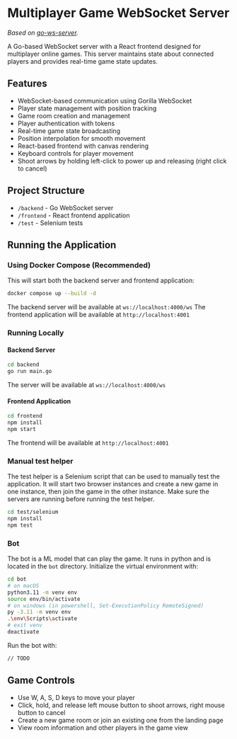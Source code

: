 # Multiplayer Game WebSocket Server

*Based on [go-ws-server](https://github.com/tgrunnagle/go-ws-server).*

A Go-based WebSocket server with a React frontend designed for multiplayer online games. This server maintains state about connected players and provides real-time game state updates.

## Features

- WebSocket-based communication using Gorilla WebSocket
- Player state management with position tracking
- Game room creation and management
- Player authentication with tokens
- Real-time game state broadcasting
- Position interpolation for smooth movement
- React-based frontend with canvas rendering
- Keyboard controls for player movement
- Shoot arrows by holding left-click to power up and releasing (right click to cancel)

## Project Structure

- `/backend` - Go WebSocket server
- `/frontend` - React frontend application
- `/test` - Selenium tests

## Running the Application

### Using Docker Compose (Recommended)

This will start both the backend server and frontend application:

```bash
docker compose up --build -d
```

The backend server will be available at `ws://localhost:4000/ws`
The frontend application will be available at `http://localhost:4001`

### Running Locally

#### Backend Server

```bash
cd backend
go run main.go
```

The server will be available at `ws://localhost:4000/ws`

#### Frontend Application

```bash
cd frontend
npm install
npm start
```

The frontend will be available at `http://localhost:4001`

### Manual test helper

The test helper is a Selenium script that can be used to manually test the application. It will start two browser instances and create a new game in one instance, then join the game in the other instance. Make sure the servers are running before running the test helper.

```bash
cd test/selenium
npm install
npm test
```

### Bot

The bot is a ML model that can play the game. It runs in python and is located in the `bot` directory. Initialize the virtual environment with:

```bash
cd bot
# on macOS
python3.11 -m venv env
source env/bin/activate
# on windows (in powershell, Set-ExecutionPolicy RemoteSigned)
py -3.11 -m venv env
.\env\Scripts\activate
# exit venv
deactivate
```

Run the bot with:

```bash
// TODO
```

## Game Controls

- Use W, A, S, D keys to move your player
- Click, hold, and release left mouse button to shoot arrows, right mouse button to cancel
- Create a new game room or join an existing one from the landing page
- View room information and other players in the game view
